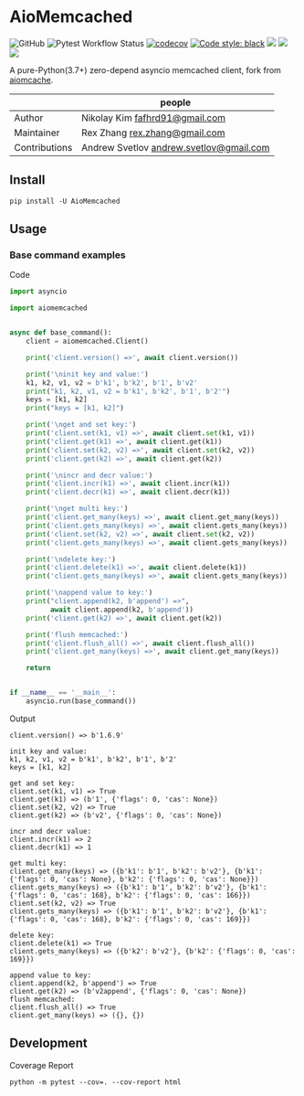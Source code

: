 # AioMemcached

![GitHub](https://img.shields.io/github/license/rexzhang/aiomemcached)
![Pytest Workflow Status](https://github.com/rexzhang/aiomemcached/actions/workflows/check-pytest.yml/badge.svg)
[![codecov](https://codecov.io/gh/rexzhang/aiomemcached/branch/main/graph/badge.svg?token=UCO9BUNU6C)](https://codecov.io/gh/rexzhang/aiomemcached)
[![Code style: black](https://img.shields.io/badge/code%20style-black-000000.svg)](https://github.com/psf/black)
[![](https://img.shields.io/pypi/v/aiomemcached.svg)](https://pypi.org/project/aiomemcached/)
[![](https://img.shields.io/pypi/pyversions/aiomemcached.svg)](https://pypi.org/project/aiomemcached/)
[![](https://img.shields.io/pypi/dm/aiomemcached.svg)](https://pypi.org/project/aiomemcached/)

A pure-Python(3.7+) zero-depend asyncio memcached client, fork from [aiomcache](https://pypi.org/project/aiomcache/).

| | people | 
--- | ---
Author | Nikolay Kim <fafhrd91@gmail.com>
Maintainer | Rex Zhang <rex.zhang@gmail.com>
Contributions | Andrew Svetlov <andrew.svetlov@gmail.com>

## Install

```shell
pip install -U AioMemcached
```

## Usage

### Base command examples

Code

```python
import asyncio

import aiomemcached


async def base_command():
    client = aiomemcached.Client()

    print('client.version() =>', await client.version())

    print('\ninit key and value:')
    k1, k2, v1, v2 = b'k1', b'k2', b'1', b'v2'
    print("k1, k2, v1, v2 = b'k1', b'k2', b'1', b'2'")
    keys = [k1, k2]
    print("keys = [k1, k2]")

    print('\nget and set key:')
    print('client.set(k1, v1) =>', await client.set(k1, v1))
    print('client.get(k1) =>', await client.get(k1))
    print('client.set(k2, v2) =>', await client.set(k2, v2))
    print('client.get(k2) =>', await client.get(k2))

    print('\nincr and decr value:')
    print('client.incr(k1) =>', await client.incr(k1))
    print('client.decr(k1) =>', await client.decr(k1))

    print('\nget multi key:')
    print('client.get_many(keys) =>', await client.get_many(keys))
    print('client.gets_many(keys) =>', await client.gets_many(keys))
    print('client.set(k2, v2) =>', await client.set(k2, v2))
    print('client.gets_many(keys) =>', await client.gets_many(keys))

    print('\ndelete key:')
    print('client.delete(k1) =>', await client.delete(k1))
    print('client.gets_many(keys) =>', await client.gets_many(keys))

    print('\nappend value to key:')
    print("client.append(k2, b'append') =>",
          await client.append(k2, b'append'))
    print('client.get(k2) =>', await client.get(k2))

    print('flush memcached:')
    print('client.flush_all() =>', await client.flush_all())
    print('client.get_many(keys) =>', await client.get_many(keys))

    return


if __name__ == '__main__':
    asyncio.run(base_command())
```

Output

```
client.version() => b'1.6.9'

init key and value:
k1, k2, v1, v2 = b'k1', b'k2', b'1', b'2'
keys = [k1, k2]

get and set key:
client.set(k1, v1) => True
client.get(k1) => (b'1', {'flags': 0, 'cas': None})
client.set(k2, v2) => True
client.get(k2) => (b'v2', {'flags': 0, 'cas': None})

incr and decr value:
client.incr(k1) => 2
client.decr(k1) => 1

get multi key:
client.get_many(keys) => ({b'k1': b'1', b'k2': b'v2'}, {b'k1': {'flags': 0, 'cas': None}, b'k2': {'flags': 0, 'cas': None}})
client.gets_many(keys) => ({b'k1': b'1', b'k2': b'v2'}, {b'k1': {'flags': 0, 'cas': 168}, b'k2': {'flags': 0, 'cas': 166}})
client.set(k2, v2) => True
client.gets_many(keys) => ({b'k1': b'1', b'k2': b'v2'}, {b'k1': {'flags': 0, 'cas': 168}, b'k2': {'flags': 0, 'cas': 169}})

delete key:
client.delete(k1) => True
client.gets_many(keys) => ({b'k2': b'v2'}, {b'k2': {'flags': 0, 'cas': 169}})

append value to key:
client.append(k2, b'append') => True
client.get(k2) => (b'v2append', {'flags': 0, 'cas': None})
flush memcached:
client.flush_all() => True
client.get_many(keys) => ({}, {})

```
## Development

Coverage Report

```shell
python -m pytest --cov=. --cov-report html
```
